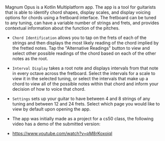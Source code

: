Magnum Opus is a Kotlin Multiplatform app. The app is a tool for guitarists that is able to identify chord 
shapes, display scales, and display voicing options for chords using a fretboard interface. The 
fretboard can be tuned to any tuning, can have a variable number of strings and frets, and provides 
contextual information about the function of the pitches.

* `Chord Identification` allows you to tap on the frets of each of the strings and then 
displays the most likely reading of the chord implied by the fretted notes. Tap the \"Alternative 
Readings\" button to view and select other possible readings of the chord based on each of the 
other notes as the root.

* `Interval Display` takes a root note and displays intervals from that note in every octave 
across the fretboard. Select the intervals for a scale to view it in the selected tuning, or select 
the intervals that make up a chord to view all of the possible notes within that chord and inform 
your decision of how to voice that chord.

* `Settings` sets up your guitar to have between 4 and 8 strings of any tuning and 
between 12 and 24 frets. Select which page you would like to view by default upon opening the app.

* The app was initially made as a project for a cs50 class, the following video has a demo of the submitted version:
* https://www.youtube.com/watch?v=pM8rKoxoiqI
